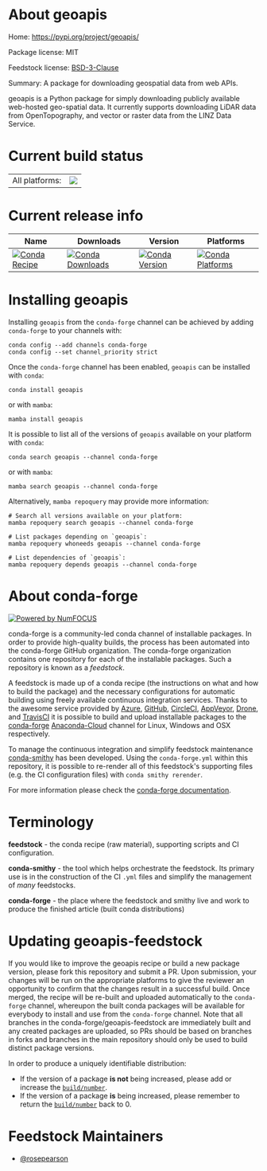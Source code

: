 About geoapis
=============

Home: https://pypi.org/project/geoapis/

Package license: MIT

Feedstock license: [BSD-3-Clause](https://github.com/conda-forge/geoapis-feedstock/blob/main/LICENSE.txt)

Summary: A package for downloading geospatial data from web APIs.

geoapis is a Python package for simply downloading publicly available
web-hosted geo-spatial data. It currently supports downloading LiDAR data
from OpenTopography, and vector or raster data from the LINZ Data Service.


Current build status
====================


<table><tr><td>All platforms:</td>
    <td>
      <a href="https://dev.azure.com/conda-forge/feedstock-builds/_build/latest?definitionId=16678&branchName=main">
        <img src="https://dev.azure.com/conda-forge/feedstock-builds/_apis/build/status/geoapis-feedstock?branchName=main">
      </a>
    </td>
  </tr>
</table>

Current release info
====================

| Name | Downloads | Version | Platforms |
| --- | --- | --- | --- |
| [![Conda Recipe](https://img.shields.io/badge/recipe-geoapis-green.svg)](https://anaconda.org/conda-forge/geoapis) | [![Conda Downloads](https://img.shields.io/conda/dn/conda-forge/geoapis.svg)](https://anaconda.org/conda-forge/geoapis) | [![Conda Version](https://img.shields.io/conda/vn/conda-forge/geoapis.svg)](https://anaconda.org/conda-forge/geoapis) | [![Conda Platforms](https://img.shields.io/conda/pn/conda-forge/geoapis.svg)](https://anaconda.org/conda-forge/geoapis) |

Installing geoapis
==================

Installing `geoapis` from the `conda-forge` channel can be achieved by adding `conda-forge` to your channels with:

```
conda config --add channels conda-forge
conda config --set channel_priority strict
```

Once the `conda-forge` channel has been enabled, `geoapis` can be installed with `conda`:

```
conda install geoapis
```

or with `mamba`:

```
mamba install geoapis
```

It is possible to list all of the versions of `geoapis` available on your platform with `conda`:

```
conda search geoapis --channel conda-forge
```

or with `mamba`:

```
mamba search geoapis --channel conda-forge
```

Alternatively, `mamba repoquery` may provide more information:

```
# Search all versions available on your platform:
mamba repoquery search geoapis --channel conda-forge

# List packages depending on `geoapis`:
mamba repoquery whoneeds geoapis --channel conda-forge

# List dependencies of `geoapis`:
mamba repoquery depends geoapis --channel conda-forge
```


About conda-forge
=================

[![Powered by
NumFOCUS](https://img.shields.io/badge/powered%20by-NumFOCUS-orange.svg?style=flat&colorA=E1523D&colorB=007D8A)](https://numfocus.org)

conda-forge is a community-led conda channel of installable packages.
In order to provide high-quality builds, the process has been automated into the
conda-forge GitHub organization. The conda-forge organization contains one repository
for each of the installable packages. Such a repository is known as a *feedstock*.

A feedstock is made up of a conda recipe (the instructions on what and how to build
the package) and the necessary configurations for automatic building using freely
available continuous integration services. Thanks to the awesome service provided by
[Azure](https://azure.microsoft.com/en-us/services/devops/), [GitHub](https://github.com/),
[CircleCI](https://circleci.com/), [AppVeyor](https://www.appveyor.com/),
[Drone](https://cloud.drone.io/welcome), and [TravisCI](https://travis-ci.com/)
it is possible to build and upload installable packages to the
[conda-forge](https://anaconda.org/conda-forge) [Anaconda-Cloud](https://anaconda.org/)
channel for Linux, Windows and OSX respectively.

To manage the continuous integration and simplify feedstock maintenance
[conda-smithy](https://github.com/conda-forge/conda-smithy) has been developed.
Using the ``conda-forge.yml`` within this repository, it is possible to re-render all of
this feedstock's supporting files (e.g. the CI configuration files) with ``conda smithy rerender``.

For more information please check the [conda-forge documentation](https://conda-forge.org/docs/).

Terminology
===========

**feedstock** - the conda recipe (raw material), supporting scripts and CI configuration.

**conda-smithy** - the tool which helps orchestrate the feedstock.
                   Its primary use is in the construction of the CI ``.yml`` files
                   and simplify the management of *many* feedstocks.

**conda-forge** - the place where the feedstock and smithy live and work to
                  produce the finished article (built conda distributions)


Updating geoapis-feedstock
==========================

If you would like to improve the geoapis recipe or build a new
package version, please fork this repository and submit a PR. Upon submission,
your changes will be run on the appropriate platforms to give the reviewer an
opportunity to confirm that the changes result in a successful build. Once
merged, the recipe will be re-built and uploaded automatically to the
`conda-forge` channel, whereupon the built conda packages will be available for
everybody to install and use from the `conda-forge` channel.
Note that all branches in the conda-forge/geoapis-feedstock are
immediately built and any created packages are uploaded, so PRs should be based
on branches in forks and branches in the main repository should only be used to
build distinct package versions.

In order to produce a uniquely identifiable distribution:
 * If the version of a package **is not** being increased, please add or increase
   the [``build/number``](https://docs.conda.io/projects/conda-build/en/latest/resources/define-metadata.html#build-number-and-string).
 * If the version of a package **is** being increased, please remember to return
   the [``build/number``](https://docs.conda.io/projects/conda-build/en/latest/resources/define-metadata.html#build-number-and-string)
   back to 0.

Feedstock Maintainers
=====================

* [@rosepearson](https://github.com/rosepearson/)

